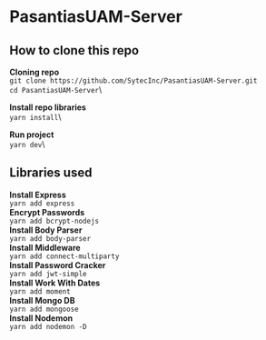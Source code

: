 # PasantiasUAM-Server

## How to clone this repo

**Cloning repo**\
`git clone https://github.com/SytecInc/PasantiasUAM-Server.git`\
`cd PasantiasUAM-Server`\

**Install repo libraries**\
`yarn install`\

**Run project**\
`yarn dev`\

## Libraries used

**Install Express**\
`yarn add express`\
**Encrypt Passwords**\
`yarn add bcrypt-nodejs`\
**Install Body Parser**\
`yarn add body-parser`\
**Install Middleware**\
`yarn add connect-multiparty`\
**Install Password Cracker**\
`yarn add jwt-simple`\
**Install Work With Dates**\
`yarn add moment`\
**Install Mongo DB**\
`yarn add mongoose`\
**Install Nodemon**\
`yarn add nodemon -D`
